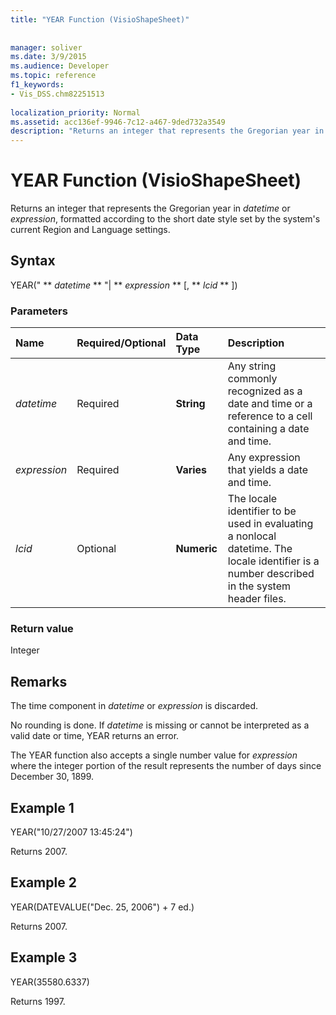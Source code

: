 ```yaml
---
title: "YEAR Function (VisioShapeSheet)"
 
 
manager: soliver
ms.date: 3/9/2015
ms.audience: Developer
ms.topic: reference
f1_keywords:
- Vis_DSS.chm82251513
 
localization_priority: Normal
ms.assetid: acc136ef-9946-7c12-a467-9ded732a3549
description: "Returns an integer that represents the Gregorian year in datetime or expression, formatted according to the short date style set by the system's current Region and Language settings."
---
```


# YEAR Function (VisioShapeSheet)

Returns an integer that represents the Gregorian year in  _datetime_ or  _expression_, formatted according to the short date style set by the system's current Region and Language settings.
  
## Syntax

YEAR(" ** *datetime* ** "| ** *expression* ** [, ** *lcid* ** ]) 
  
### Parameters

|**Name**|**Required/Optional**|**Data Type**|**Description**|
|:-----|:-----|:-----|:-----|
| _datetime_ <br/> |Required  <br/> |**String** <br/> | Any string commonly recognized as a date and time or a reference to a cell containing a date and time.  <br/> |
| _expression_ <br/> |Required  <br/> |**Varies** <br/> |Any expression that yields a date and time.  <br/> |
| _lcid_ <br/> |Optional  <br/> |**Numeric** <br/> |The locale identifier to be used in evaluating a nonlocal datetime. The locale identifier is a number described in the system header files.  <br/> |
   
### Return value

Integer
  
## Remarks

The time component in  _datetime_ or  _expression_ is discarded. 
  
No rounding is done. If  _datetime_ is missing or cannot be interpreted as a valid date or time, YEAR returns an error. 
  
The YEAR function also accepts a single number value for  _expression_ where the integer portion of the result represents the number of days since December 30, 1899. 
  
## Example 1

YEAR("10/27/2007 13:45:24")
  
Returns 2007.
  
## Example 2

YEAR(DATEVALUE("Dec. 25, 2006") + 7 ed.)
  
Returns 2007.
  
## Example 3

YEAR(35580.6337)
  
Returns 1997.
  

